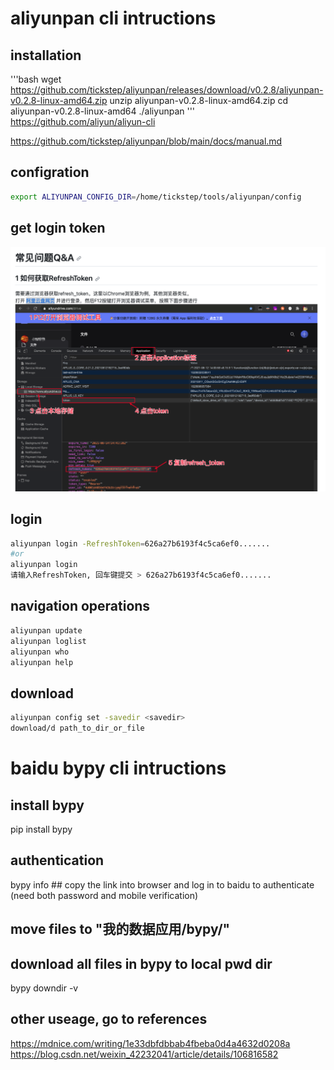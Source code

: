 # aliyunpan cli intructions
## installation
'''bash
wget https://github.com/tickstep/aliyunpan/releases/download/v0.2.8/aliyunpan-v0.2.8-linux-amd64.zip
unzip aliyunpan-v0.2.8-linux-amd64.zip
cd aliyunpan-v0.2.8-linux-amd64
./aliyunpan
'''
https://github.com/aliyun/aliyun-cli

https://github.com/tickstep/aliyunpan/blob/main/docs/manual.md

## configration
```bash
export ALIYUNPAN_CONFIG_DIR=/home/tickstep/tools/aliyunpan/config
```
## get login token
![get refreshtoken](get_token.jpg)

## login
```bash
aliyunpan login -RefreshToken=626a27b6193f4c5ca6ef0.......
#or
aliyunpan login
请输入RefreshToken, 回车键提交 > 626a27b6193f4c5ca6ef0.......
```
## navigation operations
```bash
aliyunpan update
aliyunpan loglist
aliyunpan who
aliyunpan help
```
## download
```bash
aliyunpan config set -savedir <savedir>
download/d path_to_dir_or_file
```
# baidu bypy cli intructions
## install bypy
pip install bypy
## authentication
bypy info ## copy the link into browser and log in to baidu to authenticate (need both password and mobile verification)
## move files to "我的数据应用/bypy/"
## download all files in bypy to local pwd dir
bypy downdir -v

## other useage, go to references
https://mdnice.com/writing/1e33dbfdbbab4fbeba0d4a4632d0208a
https://blog.csdn.net/weixin_42232041/article/details/106816582
